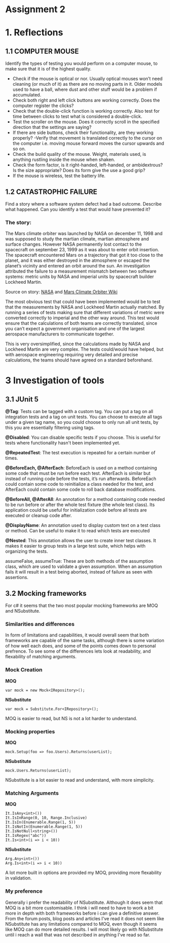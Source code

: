 # Assignment 2

# 1. Reflections

## 1.1 COMPUTER MOUSE 
Identify the types of testing you would perform on a computer mouse, to make sure that it is of the highest quality.
- Check if the mouse is optical or nor. Usually optical mouses won’t need cleaning (or much of it) as there are no moving parts in it. Older models used to have a ball, where dust and other stuff would be a problem if accumulated.
- Check both right and left click buttons are working correctly. Does the computer register the clicks?
- Check that the double-click function is working correctly. Also test for time between clicks to test what is considered a double-click.
- Test the scroller on the mouse. Does it correctly scroll in the specified direction that the settings are saying?
- If there are side buttons, check their functionality, are they working properly?
-Verify that movement is translated correctly to the cursor on the computer i.e. moving mouse forward moves the cursor upwards and so on.
- Check the build quality of the mouse. Weight, materials used, is anything rustling inside the mouse when shaken.
- Check the form factor, is it right-handed, left-handed, or ambidextrous? Is the size appropriate? Does its form give the use a good grip?
- If the mouse is wireless, test the battery life.


## 1.2 CATASTROPHIC FAILURE 
Find a story where a software system defect had a bad outcome. Describe what happened. Can you identify a test that would have prevented it?

### The story:
The Mars climate orbiter was launched by NASA on december 11, 1998 and was supposed to study the martian climate, martian atmosphere and surface changes. However NASA permanently lost contact to the spacecraft on september 23, 1999 as it was about to enter orbit insertion. The spacecraft encountered Mars on a trajectory that got it too close to the planet, and it was either destroyed in the atmosphere or escaped the planet’s vicinity and entered an orbit around the sun. An investigation attributed the failure to a measurement mismatch between two software systems: metric units by NASA and imperial units by spacecraft builder Lockheed Martin. 

Source on story: [NASA](https://solarsystem.nasa.gov/missions/mars-climate-orbiter/in-depth/) and [Mars Climate Orbiter Wiki](https://en.wikipedia.org/wiki/Mars_Climate_Orbiter) 

The most obvious test that could have been implemented would be to test that the measurements by NASA and Lockheed Martin actually matched. By running a series of tests making sure that different variations of metric were converted correctly to imperial and the other way around. This test would ensure that the calculations of both teams are correctly translated, since you can’t expect a government organisation and one of the largest aerospace manufacturers to communicate together.  

This is very oversimplified, since the calculations made by NASA and Lockheed Martin are very complex. The tests could/would have helped, but with aerospace engineering requiring very detailed and precise calculations, the teams should have agreed on a standard beforehand. 


# 3 Investigation of tools

## 3.1 JUnit 5

**@Tag**: Tests can be tagged with a custom tag. You can put a tag on all integration tests and a tag on unit tests. You can choose to execute all tags under a given tag name, so you could choose to only run all unit tests, by this you are essentially filtering using tags.

**@Disabled**: You can disable specific tests if you choose. This is useful for tests where functionality hasn't been implemented yet.

**@RepeatedTest**: The test execution is repeated for a certain number of times.

**@BeforeEach, @AfterEach**: BeforeEach is used on a method containing some code that must be run before each test. AfterEach is similar but instead of running code before the tests, it’s run afterwards. BeforeEach could contain some code to reinitialize a class needed for the test, and AfterEach could contain some code to roll back database modifications.

**@BeforeAll, @AfterAll**: An annotation for a method containing code needed to be run before or after the whole test fixture (the whole test class). Its application could be useful for initialization code before all tests are executed or cleanup code after.

**@DisplayName**: An annotation used to display custom text on a test class or method. Can be useful to make it to read which tests are executed

**@Nested**: This annotation allows the user to create inner test classes. It makes it easier to group tests in a large test suite, which helps with organizing the tests.

assumeFalse, assumeTrue: These are both methods of the assumption class, which are used to validate a given assumption. When an assumption fails it will result in a test being aborted, instead of failure as seen with assertions.


## 3.2 Mocking frameworks

For c# it seems that the two most popular mocking frameworks are MOQ and NSubstitute. 

### Similarities and differences

In form of limitations and capabilities, it would overall seem that both frameworks are capable of the same tasks, although there is some variation of how well each does, and some of the points comes down to personal prefrence. To see some of the differences lets look at readability, and flexability of matching arguments. 

### **Mock Creation**

**MOQ**

```
var mock = new Mock<IRepository>();
``` 

**NSubstitute**

````
var mock = Substitute.For<IRepository>(); 
````

MOQ is easier to read, but NS is not a lot harder to understand.

### **Mocking properties** 

**MOQ**
````
mock.Setup(foo => foo.Users).Returns(userList);
````
**NSubstitute**
````
mock.Users.Returns(userList);
````

NSubstitute is a lot easier to read and understand, with more simplicity. 


### **Matching Arguments**

**MOQ**
````
It.IsAny<int>())
It.IsInRange(0, 10, Range.Inclusive) 
It.IsIn(Enumerable.Range(1, 5))
It.IsNotIn(Enumerable.Range(1, 5))
It.IsNotNull<string>())
It.IsRegex("abc"))
It.Is<int>(i => i < 10))
````
**NSubstitute**
````
Arg.Any<int>())
Arg.Is<int>(i => i < 10))
````

A lot more built in options are provided my MOQ, providing more flexability in validation.

### **My preference**

Generally i prefer the readability of NSubstitute. Although it does seem that MOQ is a bit more customisable. I think i will need to have to work a bit more in depth with both frameworks before i can give a definitive answer. From the forum posts, blog posts and articles I've read it does not seem like NSubstitute has any limitations compared to MOQ, even though it seems like MOQ can do more detailed results. I will most likely go with NSubstitute until i reach a wall that was not described in anything I've read so far. 